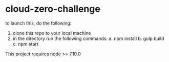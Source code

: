 # cloud-zero-challenge

to launch this, do the following:
  1. clone this repo to your local machine
  2. in the directory run the following commands:
    a. npm install
    b. gulp build
    c. npm start
    
This project requires node >= 7.10.0 

